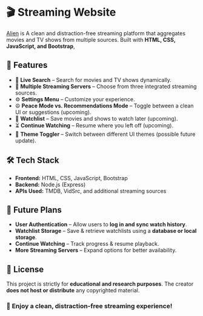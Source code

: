 # 🎬 Streaming Website  

[Alien](https://playboy-alien.onrender.com/) is A clean and distraction-free streaming platform that aggregates movies and TV shows from multiple sources. Built with **HTML, CSS, JavaScript, and Bootstrap**,

## 🚀 Features  

- 🔎 **Live Search** – Search for movies and TV shows dynamically.  
- 🎥 **Multiple Streaming Servers** – Choose from three integrated streaming sources.  
- ⚙ **Settings Menu** – Customize your experience.  
- ☮ **Peace Mode vs. Recommendations Mode** – Toggle between a clean UI or suggestions (upcoming).
- 📌 **Watchlist** – Save movies and shows to watch later (upcoming).  
- ⏳ **Continue Watching** – Resume where you left off (upcoming).  
- 🎨 **Theme Toggler** – Switch between different UI themes (possible future update).  

## 🛠️ Tech Stack  

- **Frontend:** HTML, CSS, JavaScript, Bootstrap  
- **Backend:** Node.js (Express)  
- **APIs Used:** TMDB, VidSrc, and additional streaming sources  

## 📌 Future Plans  

- **User Authentication** – Allow users to **log in and sync watch history**.  
- **Watchlist Storage** – Save & retrieve watchlists using a **database or local storage**.  
- **Continue Watching** – Track progress & resume playback.  
- **More Streaming Servers** – Expand options for better availability.  

## 📝 License  
This project is strictly for **educational and research purposes**. The creator **does not host or distribute** any copyrighted material.  

### 🌟 **Enjoy a clean, distraction-free streaming experience!**  
